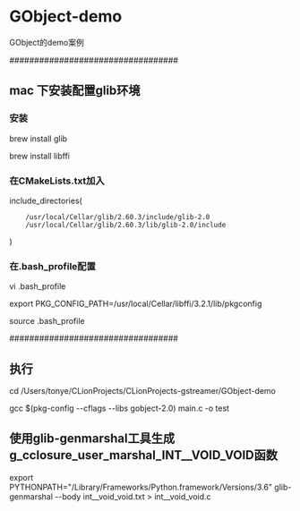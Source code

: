 # GObject-demo
GObject的demo案例

##################################
## mac 下安装配置glib环境
### 安装
brew install glib

brew install libffi

### 在CMakeLists.txt加入
include_directories(

        /usr/local/Cellar/glib/2.60.3/include/glib-2.0
        /usr/local/Cellar/glib/2.60.3/lib/glib-2.0/include
)

### 在.bash_profile配置
vi .bash_profile

export PKG_CONFIG_PATH=/usr/local/Cellar/libffi/3.2.1/lib/pkgconfig

source .bash_profile

##################################

## 执行
cd /Users/tonye/CLionProjects/CLionProjects-gstreamer/GObject-demo

gcc $(pkg-config --cflags --libs gobject-2.0)  main.c -o test

## 使用glib-genmarshal工具生成g_cclosure_user_marshal_INT__VOID_VOID函数

export PYTHONPATH="/Library/Frameworks/Python.framework/Versions/3.6"
glib-genmarshal --body int__void_void.txt > int__void_void.c